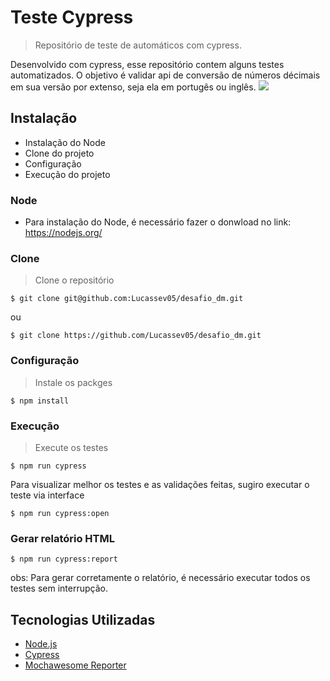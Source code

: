 # Teste Cypress
> Repositório de teste de automáticos com cypress.


Desenvolvido com cypress, esse repositório contem alguns testes automatizados. O objetivo é validar api de conversão de números décimais
em sua versão por extenso, seja ela em portugês ou inglês.
![](../header.png)

## Instalação

- Instalação do Node
- Clone do projeto
- Configuração
- Execução do projeto

### Node

- Para instalação do Node, é necessário fazer o donwload no link: https://nodejs.org/

### Clone

> Clone o repositório

```shell
$ git clone git@github.com:Lucassev05/desafio_dm.git
```
ou

```shell
$ git clone https://github.com/Lucassev05/desafio_dm.git
```

### Configuração

> Instale os packges

```shell
$ npm install
```

### Execução
> Execute os testes

```shell
$ npm run cypress
```

Para visualizar melhor os testes e as validações feitas, sugiro executar o teste via interface
```shell
$ npm run cypress:open
```

### Gerar relatório HTML
```shell
$ npm run cypress:report
```

obs: Para gerar corretamente o relatório, é necessário executar todos os testes sem interrupção.

## Tecnologias Utilizadas
- <a href="https://nodejs.org/" target="_blank">Node.js</a>
- <a href="https://www.cypress.io/" target="_blank">Cypress</a>
- <a href="https://www.npmjs.com/package/cypress-mochawesome-reporter" target="_blank">Mochawesome Reporter</a>
